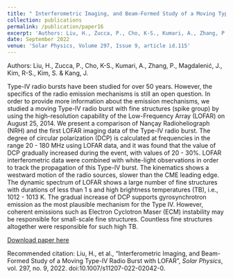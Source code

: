 ```yaml
---
title: " Interferometric Imaging, and Beam-Formed Study of a Moving Type-IV Radio Burst with LOFAR"
collection: publications
permalink: /publication/paper16
excerpt: 'Authors: Liu, H., Zucca, P., Cho, K-S., Kumari, A., Zhang, P., Magdalenić, J., Kim, R-S., Kim, S. & Kang, J.'
date: September 2022
venue: 'Solar Physics, Volume 297, Issue 9, article id.115'
---
```


Authors: Liu, H., Zucca, P., Cho, K-S., Kumari, A., Zhang, P., Magdalenić, J., Kim, R-S., Kim, S. & Kang, J.

  Type-IV radio bursts have been studied for over 50 years. However, the specifics of the radio emission mechanisms is still an open question. In order to provide more information about the emission mechanisms, we studied a moving Type-IV radio burst with fine structures (spike group) by using the high-resolution capability of the Low-Frequency Array (LOFAR) on August 25, 2014. We present a comparison of Nançay Radioheliograph (NRH) and the first LOFAR imaging data of the Type-IV radio burst. The degree of circular polarization (DCP) is calculated at frequencies in the range 20 - 180 MHz using LOFAR data, and it was found that the value of DCP gradually increased during the event, with values of 20 - 30%. LOFAR interferometric data were combined with white-light observations in order to track the propagation of this Type-IV burst. The kinematics shows a westward motion of the radio sources, slower than the CME leading edge. The dynamic spectrum of LOFAR shows a large number of fine structures with durations of less than 1 s and high brightness temperatures (TB), i.e., 1012 - 1013 K. The gradual increase of DCP supports gyrosynchrotron emission as the most plausible mechanism for the Type IV. However, coherent emissions such as Electron Cyclotron Maser (ECM) instability may be responsible for small-scale fine structures. Countless fine structures altogether were responsible for such high TB. 


[Download paper here](http://anshusolar.github.io/files/paper16.pdf)

Recommended citation: Liu, H., et al., “Interferometric Imaging, and Beam-Formed Study of a Moving Type-IV Radio Burst with LOFAR”, <i>Solar Physics</i>, vol. 297, no. 9, 2022. doi:10.1007/s11207-022-02042-0.


